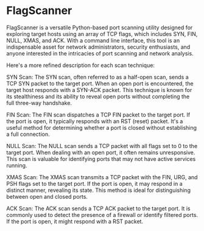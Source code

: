 # FlagScanner
FlagScanner is a versatile Python-based port scanning utility designed for exploring target hosts using an array of TCP flags, which includes SYN, FIN, NULL, XMAS, and ACK. With a command line interface, this tool is an indispensable asset for network administrators, security enthusiasts, and anyone interested in the intricacies of port scanning and network analysis.

Here's a more refined description for each scan technique:

SYN Scan:
The SYN scan, often referred to as a half-open scan, sends a TCP SYN packet to the target port. When an open port is encountered, the target host responds with a SYN-ACK packet. This technique is known for its stealthiness and its ability to reveal open ports without completing the full three-way handshake.

FIN Scan:
The FIN scan dispatches a TCP FIN packet to the target port. If the port is open, it typically responds with an RST (reset) packet. It's a useful method for determining whether a port is closed without establishing a full connection.

NULL Scan:
The NULL scan sends a TCP packet with all flags set to 0 to the target port. When dealing with an open port, it often remains unresponsive. This scan is valuable for identifying ports that may not have active services running.

XMAS Scan:
The XMAS scan transmits a TCP packet with the FIN, URG, and PSH flags set to the target port. If the port is open, it may respond in a distinct manner, revealing its state. This method is ideal for distinguishing between open and closed ports.

ACK Scan:
The ACK scan sends a TCP ACK packet to the target port. It is commonly used to detect the presence of a firewall or identify filtered ports. If the port is open, it might respond with a RST packet.


